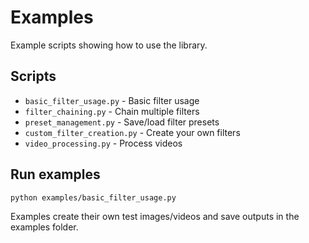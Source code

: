 # Examples

Example scripts showing how to use the library.

## Scripts

- `basic_filter_usage.py` - Basic filter usage
- `filter_chaining.py` - Chain multiple filters  
- `preset_management.py` - Save/load filter presets
- `custom_filter_creation.py` - Create your own filters
- `video_processing.py` - Process videos

## Run examples

```bash
python examples/basic_filter_usage.py
```

Examples create their own test images/videos and save outputs in the examples folder.